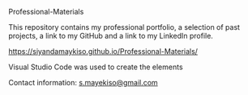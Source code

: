 Professional-Materials

This repository contains my professional portfolio, a selection of past projects, a link to my GitHub and a link to my LinkedIn profile.

https://siyandamaykiso.github.io/Professional-Materials/

Visual Studio Code was used to create the elements


Contact information: s.mayekiso@gmail.com

